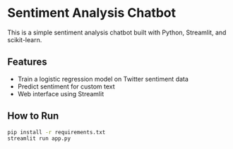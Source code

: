 # Sentiment Analysis Chatbot

This is a simple sentiment analysis chatbot built with Python, Streamlit, and scikit-learn.

## Features

- Train a logistic regression model on Twitter sentiment data
- Predict sentiment for custom text
- Web interface using Streamlit

## How to Run

```bash
pip install -r requirements.txt
streamlit run app.py
